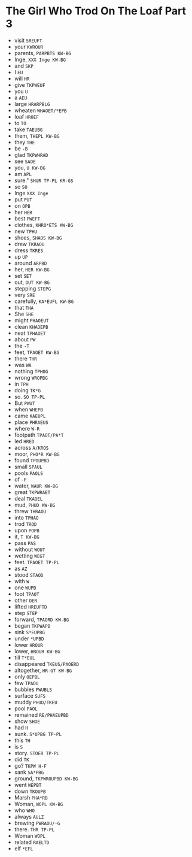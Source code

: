 # The Girl Who Trod On The Loaf Part 3

* visit `SREUFT`
* your `KWROUR`
* parents, `PARPBTS KW-BG`
* Inge, `XXX Inge KW-BG`
* and `SKP`
* I `EU`
* will `HR`
* give `TKPWEUF`
* you `U`
* a `AEU`
* large `HRARPBLG`
* wheaten `WHAOET/*EPB`
* loaf `HROEF`
* to `TO`
* take `TAEUBG`
* them, `THEPL KW-BG`
* they `THE`
* be `-B`
* glad `TKPWHRAD`
* see `SAOE`
* you, `U KW-BG`
* am `APL`
* sure." `SHUR TP-PL KR-GS`
* so `SO`
* Inge `XXX Inge`
* put `PUT`
* on `OPB`
* her `HER`
* best `PWEFT`
* clothes, `KHRO*ETS KW-BG`
* new `TPHU`
* shoes, `SHAOS KW-BG`
* drew `TKRAOU`
* dress `TKRES`
* up `UP`
* around `ARPBD`
* her, `HER KW-BG`
* set `SET`
* out, `OUT KW-BG`
* stepping `STEPG`
* very `SRE`
* carefully, `KA*EUFL KW-BG`
* that `THA`
* She `SHE`
* might `PHAOEUT`
* clean `KHAOEPB`
* neat `TPHAOET`
* about `PW`
* the `-T`
* feet, `TPAOET KW-BG`
* there `THR`
* was `WA`
* nothing `TPHOG`
* wrong `WROPBG`
* in `TPH`
* doing `TK*G`
* so. `SO TP-PL`
* But `PWUT`
* when `WHEPB`
* came `KAEUPL`
* place `PHRAEUS`
* where `W-R`
* footpath `TPAOT/PA*T`
* led `HRED`
* across `A/KROS`
* moor, `PHO*R KW-BG`
* found `TPOUPBD`
* small `SPAUL`
* pools `PAOLS`
* of `-F`
* water, `WAUR KW-BG`
* great `TKPWRAET`
* deal `TKAOEL`
* mud, `PHUD KW-BG`
* threw `THRAOU`
* into `TPHAO`
* trod `TROD`
* upon `POPB`
* it, `T KW-BG`
* pass `PAS`
* without `WOUT`
* wetting `WEGT`
* feet. `TPAOET TP-PL`
* as `AZ`
* stood `STAOD`
* with `W`
* one `WUPB`
* foot `TPAOT`
* other `OER`
* lifted `HREUFTD`
* step `STEP`
* forward, `TPAORD KW-BG`
* began `TKPWAPB`
* sink `S*EUPBG`
* under `*UPBD`
* lower `HROUR`
* lower, `HROUR KW-BG`
* till `T*EUL`
* disappeared `TKEUS/PAOERD`
* altogether, `HR-GT KW-BG`
* only `OEPBL`
* few `TPAOU`
* bubbles `PWUBLS`
* surface `SUFS`
* muddy `PHUD/TKEU`
* pool `PAOL`
* remained `RE/PHAEUPBD`
* show `SHOE`
* had `H`
* sunk. `S*UPBG TP-PL`
* this `TH`
* is `S`
* story. `STOER TP-PL`
* did `TK`
* go? `TKPW H-F`
* sank `SA*PBG`
* ground, `TKPWROUPBD KW-BG`
* went `WEPBT`
* down `TKOUPB`
* Marsh `PHA*RB`
* Woman, `WOPL KW-BG`
* who `WHO`
* always `AULZ`
* brewing `PWRAOU/-G`
* there. `THR TP-PL`
* Woman `WOPL`
* related `RAELTD`
* elf `*EFL`
